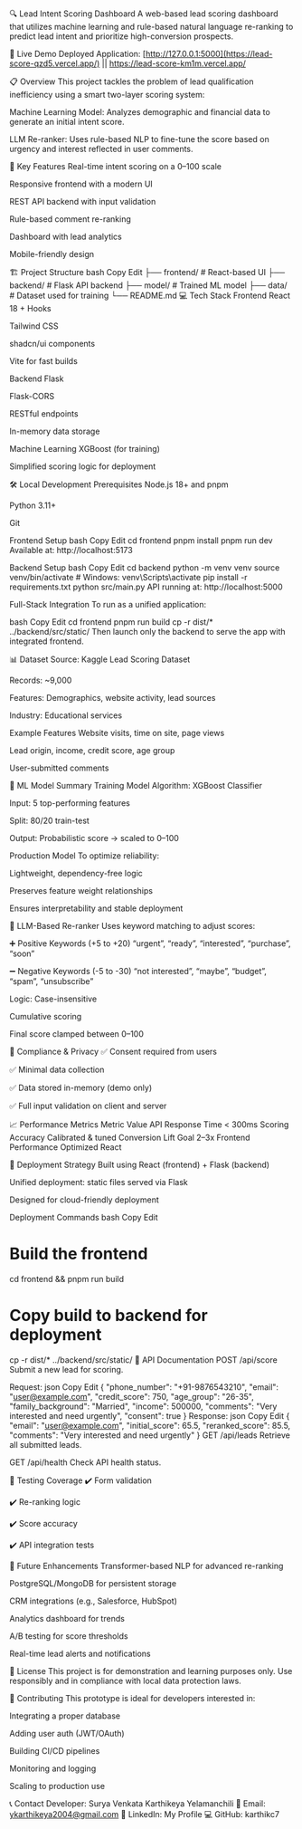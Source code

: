 🔍 Lead Intent Scoring Dashboard
A web-based lead scoring dashboard that utilizes machine learning and rule-based natural language re-ranking to predict lead intent and prioritize high-conversion prospects.

🚀 Live Demo
Deployed Application: [http://127.0.0.1:5000](https://lead-score-qzd5.vercel.app/) || https://lead-score-km1m.vercel.app/

📋 Overview
This project tackles the problem of lead qualification inefficiency using a smart two-layer scoring system:

Machine Learning Model: Analyzes demographic and financial data to generate an initial intent score.

LLM Re-ranker: Uses rule-based NLP to fine-tune the score based on urgency and interest reflected in user comments.

🔑 Key Features
Real-time intent scoring on a 0–100 scale

Responsive frontend with a modern UI

REST API backend with input validation

Rule-based comment re-ranking

Dashboard with lead analytics

Mobile-friendly design

🏗️ Project Structure
bash
Copy
Edit
├── frontend/          # React-based UI
├── backend/           # Flask API backend
├── model/             # Trained ML model
├── data/              # Dataset used for training
└── README.md
💻 Tech Stack
Frontend
React 18 + Hooks

Tailwind CSS

shadcn/ui components

Vite for fast builds

Backend
Flask

Flask-CORS

RESTful endpoints

In-memory data storage

Machine Learning
XGBoost (for training)

Simplified scoring logic for deployment

🛠️ Local Development
Prerequisites
Node.js 18+ and pnpm

Python 3.11+

Git

Frontend Setup
bash
Copy
Edit
cd frontend
pnpm install
pnpm run dev
Available at: http://localhost:5173

Backend Setup
bash
Copy
Edit
cd backend
python -m venv venv
source venv/bin/activate  # Windows: venv\Scripts\activate
pip install -r requirements.txt
python src/main.py
API running at: http://localhost:5000

Full-Stack Integration
To run as a unified application:

bash
Copy
Edit
cd frontend
pnpm run build
cp -r dist/* ../backend/src/static/
Then launch only the backend to serve the app with integrated frontend.

📊 Dataset
Source: Kaggle Lead Scoring Dataset

Records: ~9,000

Features: Demographics, website activity, lead sources

Industry: Educational services

Example Features
Website visits, time on site, page views

Lead origin, income, credit score, age group

User-submitted comments

🤖 ML Model Summary
Training Model
Algorithm: XGBoost Classifier

Input: 5 top-performing features

Split: 80/20 train-test

Output: Probabilistic score → scaled to 0–100

Production Model
To optimize reliability:

Lightweight, dependency-free logic

Preserves feature weight relationships

Ensures interpretability and stable deployment

🧠 LLM-Based Re-ranker
Uses keyword matching to adjust scores:

➕ Positive Keywords (+5 to +20)
“urgent”, “ready”, “interested”, “purchase”, “soon”

➖ Negative Keywords (-5 to -30)
“not interested”, “maybe”, “budget”, “spam”, “unsubscribe”

Logic:
Case-insensitive

Cumulative scoring

Final score clamped between 0–100

🔐 Compliance & Privacy
✅ Consent required from users

✅ Minimal data collection

✅ Data stored in-memory (demo only)

✅ Full input validation on client and server

📈 Performance Metrics
Metric	Value
API Response Time	< 300ms
Scoring Accuracy	Calibrated & tuned
Conversion Lift Goal	2–3x
Frontend Performance	Optimized React

🚀 Deployment Strategy
Built using React (frontend) + Flask (backend)

Unified deployment: static files served via Flask

Designed for cloud-friendly deployment

Deployment Commands
bash
Copy
Edit
# Build the frontend
cd frontend && pnpm run build

# Copy build to backend for deployment
cp -r dist/* ../backend/src/static/
📘 API Documentation
POST /api/score
Submit a new lead for scoring.

Request:
json
Copy
Edit
{
  "phone_number": "+91-9876543210",
  "email": "user@example.com",
  "credit_score": 750,
  "age_group": "26-35",
  "family_background": "Married",
  "income": 500000,
  "comments": "Very interested and need urgently",
  "consent": true
}
Response:
json
Copy
Edit
{
  "email": "user@example.com",
  "initial_score": 65.5,
  "reranked_score": 85.5,
  "comments": "Very interested and need urgently"
}
GET /api/leads
Retrieve all submitted leads.

GET /api/health
Check API health status.

🧪 Testing Coverage
✔️ Form validation

✔️ Re-ranking logic

✔️ Score accuracy

✔️ API integration tests

🔮 Future Enhancements
Transformer-based NLP for advanced re-ranking

PostgreSQL/MongoDB for persistent storage

CRM integrations (e.g., Salesforce, HubSpot)

Analytics dashboard for trends

A/B testing for score thresholds

Real-time lead alerts and notifications

📄 License
This project is for demonstration and learning purposes only. Use responsibly and in compliance with local data protection laws.

👥 Contributing
This prototype is ideal for developers interested in:

Integrating a proper database

Adding user auth (JWT/OAuth)

Building CI/CD pipelines

Monitoring and logging

Scaling to production use

📞 Contact
Developer: Surya Venkata Karthikeya Yelamanchili
📧 Email: ykarthikeya2004@gmail.com
🔗 LinkedIn: My Profile
💻 GitHub: karthikc7

